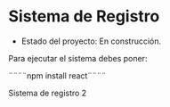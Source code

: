 <h1> Sistema de Registro </h1>

- Estado del proyecto: En construcción.

Para ejecutar el sistema debes poner:

¨¨¨¨npm install react¨¨¨¨

Sistema de registro 2
